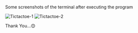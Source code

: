 Some screenshots of the terminal after executing the program


![Tictactoe-1](https://github.com/rohankr09/Cpp-Projects/assets/112258054/cafb8391-028c-47d8-9466-c65b12c2fd72)
![Tictactoe-2](https://github.com/rohankr09/Cpp-Projects/assets/112258054/04f3cc07-bc31-4afc-8668-9076b1c5d7ac)


Thank You...😊
